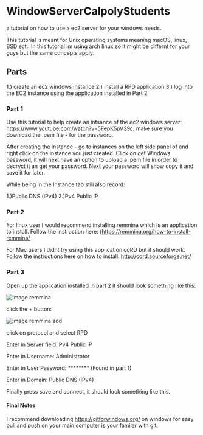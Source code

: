 # WindowServerCalpolyStudents
a tutorial on how to use a ec2 server for your windows needs.

This tutorial is meant for Unix operating systems meaning macOS, linux, BSD ect.. In this tutorial im using arch linux so it might be differnt for your guys but the same concepts apply.

## Parts
1.) create an ec2 windows instance
2.) install a RPD application
3.) log into the EC2 instance using the application installed in Part 2

### Part 1
Use this tutorial to help create an intsance of the ec2 windows server: https://www.youtube.com/watch?v=5FepK5pV39c, make sure you download the .pem file - for the password.

After creating the instance - go to instances on the left side panel of and right click on the instance you just created. Click on get Windows password, it will next have an option to upload a .pem file in order to decryct it an get your password. Next your password will show copy it and save it for later.

While being in the Instance tab still also record:

1.)Public DNS (IPv4)
2.)Pv4 Public IP



### Part 2
For linux user I would recommend installing remmina which is an application to install. Follow the instruction here: (https://remmina.org/how-to-install-remmina/

For Mac users I didnt try using this application coRD but it should work. Follow the instructions here on how to install: http://cord.sourceforge.net/

### Part 3

Open up the application installed in part 2 it should look something like this:

![image remmina](https://github.com/ByVictorrr/WindowServerCalpolyStudents/master/remmina.png)

click the + button:

![image remmina add ](https://github.com/ByVictorrr/WindowServerCalpolyStudents/master/remmina_add.png)

click on protocol and select RPD

Enter in Server field: Pv4 Public IP

Enter in  Username: Administrator

Enter in User Password: ******** (Found in part 1)

Enter in Domain: Public DNS (IPv4)


Finally press save and connect, it should look something like this.




#### Final Notes

I recommend downloading https://gitforwindows.org/ on windows for easy pull and push on your main computer is your familar with git.


